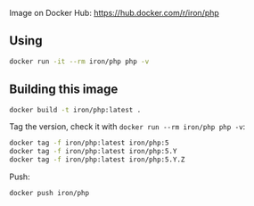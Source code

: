 Image on Docker Hub: https://hub.docker.com/r/iron/php

## Using

```sh
docker run -it --rm iron/php php -v
```

## Building this image

```sh
docker build -t iron/php:latest .
```

Tag the version, check it with `docker run --rm iron/php php -v`:

```sh
docker tag -f iron/php:latest iron/php:5
docker tag -f iron/php:latest iron/php:5.Y
docker tag -f iron/php:latest iron/php:5.Y.Z
```

Push:

```sh
docker push iron/php
```

